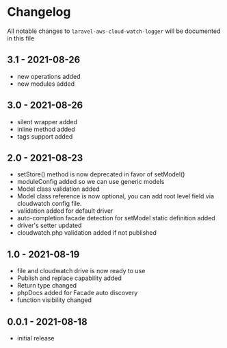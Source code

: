 # Changelog

All notable changes to `laravel-aws-cloud-watch-logger` will be documented in this file


## 3.1 - 2021-08-26

- new operations added
- new modules added

## 3.0 - 2021-08-26

- silent wrapper added
- inline method added
- tags support added

## 2.0 - 2021-08-23

- setStore() method is now deprecated in favor of setModel()
- moduleConfig added so we can use generic models
- Model class validation added
- Model class reference is now optional, you can add root level field via cloudwatch config file.
- validation added for default driver
- auto-completion facade detection for setModel static definition added
- driver's setter updated
- cloudwatch.php validation added if not published

## 1.0 - 2021-08-19

- file and cloudwatch drive is now ready to use
- Publish and replace capability added
- Return type changed
- phpDocs added for Facade auto discovery
- function visibility changed

## 0.0.1 - 2021-08-18

- initial release
